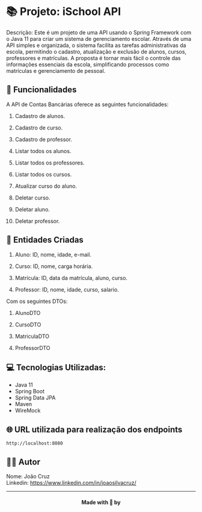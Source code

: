 # 📚 Projeto: iSchool API

Descrição:
Este é um projeto de uma API usando o Spring Framework com o Java 11 para criar um sistema de gerenciamento escolar. Através de uma API simples e organizada, o sistema facilita as tarefas administrativas da escola, permitindo o cadastro, atualização e exclusão de alunos, cursos, professores e matrículas. A proposta é tornar mais fácil o controle das informações essenciais da escola, simplificando processos como matrículas e gerenciamento de pessoal.

## 📲 Funcionalidades

A API de Contas Bancárias oferece as seguintes funcionalidades:

1. Cadastro de alunos.

2. Cadastro de curso.

3. Cadastro de professor.  

4. Listar todos os alunos.  

5. Listar todos os professores.  

6. Listar todos os cursos.  
 
7. Atualizar curso do aluno.

8. Deletar curso.

9. Deletar aluno.

10. Deletar professor.

## 🪪 Entidades Criadas

1. Aluno: ID, nome, idade, e-mail.  

2. Curso: ID, nome, carga horária.  

3. Matrícula: ID, data da matrícula, aluno, curso.  

4. Professor: ID, nome, idade, curso, salario.

Com os seguintes DTOs:
1. AlunoDTO  

2. CursoDTO  

3. MatriculaDTO  

4. ProfessorDTO


## 💻 Tecnologias Utilizadas:

- Java 11
- Spring Boot
- Spring Data JPA
- Maven
- WireMock

## 🌐 URL utilizada para realização dos endpoints
`http://localhost:8080`

## 👨‍💻 Autor

Nome: João Cruz<br>Linkedin: https://www.linkedin.com/in/joaosilvacruz/

---

<h4 align=center>Made with 💚 by <a href="https://gith